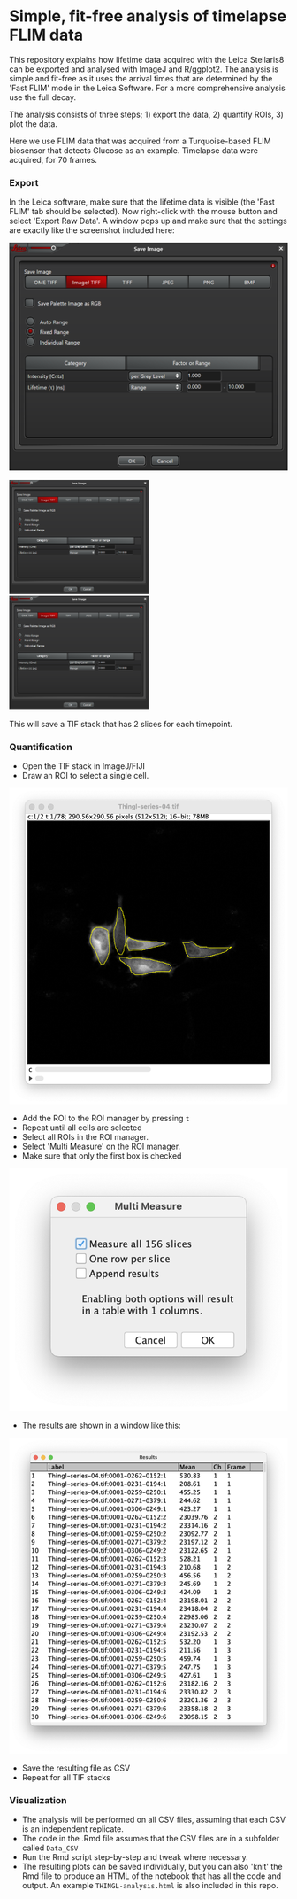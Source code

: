 # Simple, fit-free analysis of timelapse FLIM data

This repository explains how lifetime data acquired with the Leica Stellaris8 can be exported and analysed with ImageJ and R/ggplot2.
The analysis is simple and fit-free as it uses the arrival times that are determined by the 'Fast FLIM' mode in the Leica Software. For a more comprehensive analysis use the full decay.

The analysis consists of three steps; 1) export the data, 2) quantify ROIs, 3) plot the data.

Here we use FLIM data that was acquired from a Turquoise-based FLIM biosensor that detects Glucose as an example. Timelapse data were acquired, for 70 frames.

### Export

In the Leica software, make sure that the lifetime data is visible (the 'Fast FLIM' tab should be selected). Now right-click with the mouse button and select 'Export Raw Data'.
A window pops up and make sure that the settings are exactly like the screenshot included here:

![screenshot](Screenshots/Screenshot-Stellaris.PNG)

<img src="Screenshots/Screenshot-Stellaris.PNG" width=50% height=50%>

<img src="Screenshots/Screenshot-Stellaris.PNG" width=50%>

This will save a TIF stack that has 2 slices for each timepoint.



### Quantification

- Open the TIF stack in ImageJ/FIJI
- Draw an ROI to select a single cell.

![screenshot](Screenshots/Screenshot-ROIs.png)
        
- Add the ROI to the ROI manager by pressing `t`
- Repeat until all cells are selected
- Select all ROIs in the ROI manager.
- Select 'Multi Measure' on the ROI manager.
- Make sure that only the first box is checked

![screenshot](Screenshots/Screenshot-MultiMeasure.png)

- The results are shown in a window like this:

![screenshot](Screenshots/Screenshot-Results.png)

- Save the resulting file as CSV
- Repeat for all TIF stacks

### Visualization

- The analysis will be performed on all CSV files, assuming that each CSV is an independent replicate.
- The code in the .Rmd file assumes that the CSV files are in a subfolder called `Data_CSV`
- Run the Rmd script step-by-step and tweak where necessary.
- The resulting plots can be saved individually, but you can also 'knit' the Rmd file to produce an HTML of the notebook that has all the code and output. An example `THINGL-analysis.html` is also included in this repo.



